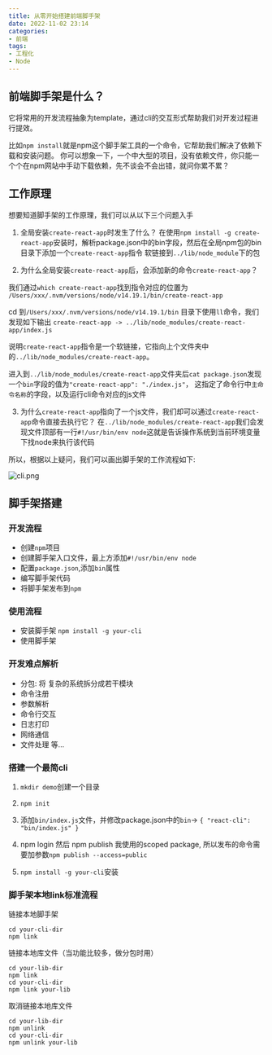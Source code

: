 ```yaml
---
title: 从零开始搭建前端脚手架
date: 2022-11-02 23:14
categories:
- 前端
tags:
- 工程化
- Node
---
```


## 前端脚手架是什么？
它将常用的开发流程抽象为template，通过cli的交互形式帮助我们对开发过程进行提效。

比如`npm install`就是npm这个脚手架工具的一个命令，它帮助我们解决了依赖下载和安装问题。
你可以想象一下，一个中大型的项目，没有依赖文件，你只能一个个在npm网站中手动下载依赖，先不谈会不会出错，就问你累不累？

## 工作原理

想要知道脚手架的工作原理，我们可以从以下三个问题入手

1. 全局安装`create-react-app`时发生了什么？
在使用`npm install -g create-react-app`安装时，解析package.json中的bin字段，然后在全局npm包的bin目录下添加一个`create-react-app`指令 软链接到`../lib/node_module`下的包


2. 为什么全局安装`create-react-app`后，会添加新的命令`create-react-app`？

我们通过`which create-react-app`找到指令对应的位置为` /Users/xxx/.nvm/versions/node/v14.19.1/bin/create-react-app`

cd 到`/Users/xxx/.nvm/versions/node/v14.19.1/bin` 目录下使用`ll`命令，我们发现如下输出
`create-react-app -> ../lib/node_modules/create-react-app/index.js`

说明`create-react-app`指令是一个软链接，它指向上个文件夹中的`../lib/node_modules/create-react-app`。

进入到`../lib/node_modules/create-react-app`文件夹后`cat package.json`发现一个`bin`字段的值为`"create-react-app": "./index.js"`，
这指定了命令行中`主命令名称`的字段，以及运行cli命令对应的js文件

3. 为什么`create-react-app`指向了一个js文件，我们却可以通过`create-react-app`命令直接去执行它？
在`../lib/node_modules/create-react-app`我们会发现文件顶部有一行`#!/usr/bin/env node`这就是告诉操作系统到当前环境变量下找node来执行该代码

所以，根据以上疑问，我们可以画出脚手架的工作流程如下:

![cli.png](https://p6-juejin.byteimg.com/tos-cn-i-k3u1fbpfcp/05070896fb4649acb7834dd942f87fde~tplv-k3u1fbpfcp-watermark.image?)


## 脚手架搭建
### 开发流程

- 创建`npm`项目
- 创建脚手架入口文件，最上方添加`#!/usr/bin/env node`
- 配置`package.json`,添加`bin`属性
- 编写脚手架代码
- 将脚手架发布到`npm`

### 使用流程
- 安装脚手架 `npm install -g your-cli`
- 使用脚手架

### 开发难点解析
- 分包: 将 复杂的系统拆分成若干模块
- 命令注册
- 参数解析
- 命令行交互
- 日志打印
- 网络通信
- 文件处理
等...


### 搭建一个最简cli

1. `mkdir demo`创建一个目录

2. `npm init`

3. 添加`bin/index.js`文件，并修改package.json中的`bin`-> `{ "react-cli": "bin/index.js" }`

4. npm login 然后 npm publish
我使用的scoped package, 所以发布的命令需要加参数`npm publish --access=public`

5. `npm install -g your-cli`安装

### 脚手架本地link标准流程
链接本地脚手架
```
cd your-cli-dir
npm link
```

链接本地库文件（当功能比较多，做分包时用）
```
cd your-lib-dir
npm link
cd your-cli-dir
npm link your-lib
```

取消链接本地库文件
```
cd your-lib-dir
npm unlink
cd your-cli-dir
npm unlink your-lib
```

